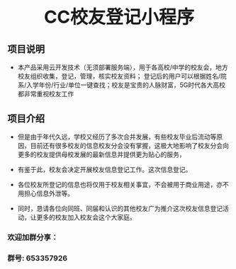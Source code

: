 <h3 align="center" style="margin: 30px 0 30px;font-weight: bold;font-size:40px;">CC校友登记小程序</h3>

## 项目说明

- 本产品采用云开发技术（无须部署服务端），用于各高校/中学的校友会，地方校友组织收集，登记，管理，核实校友资料； 登记后的用户可以根据姓名/院系/入学年份/行业/单位一键查找；校友是宝贵的人脉财富，5G时代各大高校都非常重视校友工作

   
## 项目介绍


- 但是由于年代久远，学校又经历了多次合并发展，有些校友毕业后流动等原因，目前还有很多校友的信息校友分会没有掌握，这极大地影响了校友分会向更多的校友提供母校发展的最新信息并提供更为贴心的服务，

- 有鉴于此，校友会决定开展校友信息登记工作。这次信息登记。
- 各位校友所登记的信息也将仅用于校友相关事宜，不会被用于商业用途，亦不用担心信息外泄等。

- 同时，恳请各位向同班、同届和认识的其他校友广为推介这次校友信息登记活动，让更多的校友加入校友会这个大家庭。 


### 欢迎加群分享： 
### 群号:  653357926

